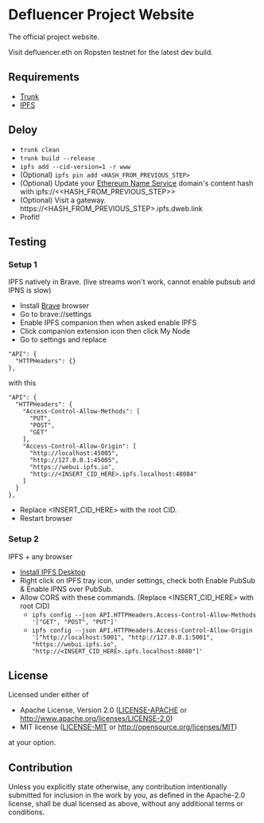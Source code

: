# Defluencer Project Website

The official project website.

Visit defluencer.eth on Ropsten testnet for the latest dev build.

## Requirements
- [Trunk](https://trunkrs.dev/#install)
- [IPFS](https://docs.ipfs.io/install/command-line/#command-line)

## Deloy

- ```trunk clean```
- ```trunk build --release```
- ```ipfs add --cid-version=1 -r www``` 
- (Optional) ```ipfs pin add <HASH_FROM_PREVIOUS_STEP>```
- (Optional) Update your [Ethereum Name Service](https://ens.domains/) domain's content hash with ipfs://<<HASH_FROM_PREVIOUS_STEP>>
- (Optional) Visit a gateway. https://<HASH_FROM_PREVIOUS_STEP>.ipfs.dweb.link
- Profit!

## Testing
### Setup 1
IPFS natively in Brave. (live streams won't work, cannot enable pubsub and IPNS is slow)
- Install [Brave](https://brave.com/) browser
- Go to brave://settings
- Enable IPFS companion then when asked enable IPFS
- Click companion extension icon then click My Node
- Go to settings and replace
```
"API": {
  "HTTPHeaders": {}
},
```
with this
```
"API": {
  "HTTPHeaders": {
    "Access-Control-Allow-Methods": [
      "PUT",
      "POST",
      "GET"
    ],
    "Access-Control-Allow-Origin": [
      "http://localhost:45005",
      "http://127.0.0.1:45005",
      "https://webui.ipfs.io",
      "http://<INSERT_CID_HERE>.ipfs.localhost:48084"
    ]
  }
},
```
- Replace <INSERT_CID_HERE> with the root CID.
- Restart browser

### Setup 2
IPFS + any browser
- [Install IPFS Desktop](https://docs.ipfs.io/install/ipfs-desktop/#ipfs-desktop)
- Right click on IPFS tray icon, under settings, check both Enable PubSub & Enable IPNS over PubSub.
- Allow CORS with these commands. (Replace <INSERT_CID_HERE> with root CID)
    - ```ipfs config --json API.HTTPHeaders.Access-Control-Allow-Methods '["GET", "POST", "PUT"]'```
    - ```ipfs config --json API.HTTPHeaders.Access-Control-Allow-Origin '["http://localhost:5001", "http://127.0.0.1:5001", "https://webui.ipfs.io", "http://<INSERT_CID_HERE>.ipfs.localhost:8080"]'```

## License
Licensed under either of

 * Apache License, Version 2.0
   ([LICENSE-APACHE](LICENSE-APACHE) or http://www.apache.org/licenses/LICENSE-2.0)
 * MIT license
   ([LICENSE-MIT](LICENSE-MIT) or http://opensource.org/licenses/MIT)

at your option.

## Contribution
Unless you explicitly state otherwise, any contribution intentionally submitted
for inclusion in the work by you, as defined in the Apache-2.0 license, shall be
dual licensed as above, without any additional terms or conditions.
